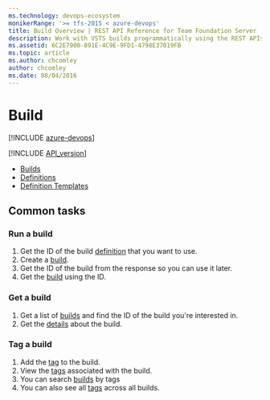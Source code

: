 ```yaml
---
ms.technology: devops-ecosystem
monikerRange: '>= tfs-2015 < azure-devops'
title: Build Overview | REST API Reference for Team Foundation Server
description: Work with VSTS builds programmatically using the REST APIs.
ms.assetid: 6C2E7900-891E-4C9E-9FD1-4798E37019FB
ms.topic: article
ms.author: chcomley
author: chcomley
ms.date: 08/04/2016
---
```


# Build

[!INCLUDE [azure-devops](../_data/azure-devops-message.md)]

[!INCLUDE [API_version](../_data/version2.md)]

* [Builds](./builds.md)
* [Definitions](./definitions.md)
* [Definition Templates](./definition-templates.md)

## Common tasks

### Run a build

1.  Get the ID of the build [definition](./definitions.md) that you want to use.
2.  Create a [build](./builds.md#queueabuild).
3.  Get the ID of the build from the response so you can use it later.
4.  Get the [build](./builds.md#getabuild) using the ID.

### Get a build

1.  Get a list of [builds](./builds.md) and find the ID of the build you're interested in.
2.  Get the [details](./builds.md#getbuilddetails) about the build.

### Tag a build

1.  Add the [tag](./builds.md#addatagtoabuild) to the build.
2.  View the [tags](./builds.md#gettagsforabuild) associated with the build.
3.  You can search [builds](./builds.md#getbuildswithatag) by tags
4.  You can also see all [tags](./tags.md) across all builds.
